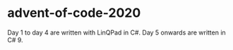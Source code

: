 # advent-of-code-2020

Day 1 to day 4 are written with LinQPad in C#.
Day 5 onwards are written in C# 9.